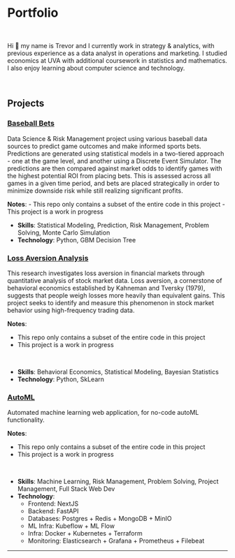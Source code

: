 # Portfolio

<br>
<!-- <p align="center"><img src="./docs/casual.png" alt="Profile Picture" height="150"></p> -->
<!-- width="140"  -->

Hi 👋 my name is Trevor and I currently work in strategy & analytics, with previous experience as a data analyst in operations and marketing. I studied economics at UVA with additional coursework in statistics and mathematics. I also enjoy learning about computer science and technology.

<br>

## Projects

### [Baseball Bets](./projects/baseball)
Data Science & Risk Management project using various baseball data sources to predict game outcomes and make informed sports bets. Predictions are generated using statistical models in a two-tiered approach - one at the game level, and another using a Discrete Event Simulator. The predictions are then compared against market odds to identify games with the highest potential ROI from placing bets. This is assessed across all games in a given time period, and bets are placed strategically in order to minimize downside risk while still realizing significant profits.

**Notes**:
    - This repo only contains a subset of the entire code in this project
    - This project is a work in progress
<br>

- **Skills**: Statistical Modeling, Prediction, Risk Management, Problem Solving, Monte Carlo Simulation
- **Technology**: Python, GBM Decision Tree


### [Loss Aversion Analysis](./projects/loss_aversion)
This research investigates loss aversion in financial markets through quantitative analysis of stock market data. Loss aversion, a cornerstone of behavioral economics established by Kahneman and Tversky (1979), suggests that people weigh losses more heavily than equivalent gains. This project seeks to identify and measure this phenomenon in stock market behavior using high-frequency trading data.

**Notes**:
  - This repo only contains a subset of the entire code in this project
  - This project is a work in progress
<br>

- **Skills**: Behavioral Economics, Statistical Modeling, Bayesian Statistics
- **Technology**: Python, SkLearn


### [AutoML](./projects/auto_ml)
Automated machine learning web application, for no-code autoML functionality.

**Notes**:
  - This repo only contains a subset of the entire code in this project
  - This project is a work in progress
<br>

- **Skills**: Machine Learning, Risk Management, Problem Solving, Project Management, Full Stack Web Dev
- **Technology**:
  - Frontend: NextJS
  - Backend: FastAPI
  - Databases: Postgres + Redis + MongoDB + MinIO
  - ML Infra: Kubeflow + ML Flow
  - Infra: Docker + Kubernetes + Terraform
  - Monitoring: Elasticsearch + Grafana + Prometheus + Filebeat


---
